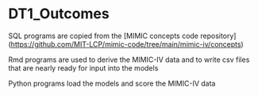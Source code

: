 # DT1_Outcomes

SQL programs are copied from the [MIMIC concepts code repository] (https://github.com/MIT-LCP/mimic-code/tree/main/mimic-iv/concepts)

Rmd programs are used to derive the MIMIC-IV data and to write csv files that are nearly ready for input into the models

Python programs load the models and score the MIMIC-IV data
